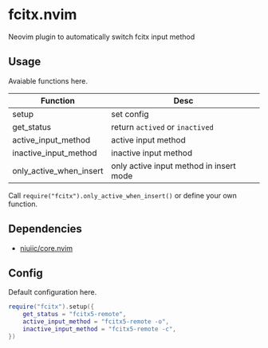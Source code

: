 # fcitx.nvim

Neovim plugin to automatically switch fcitx input method

## Usage

Avaiable functions here.

| Function                | Desc                                    |
| ----------------------- | --------------------------------------- |
| setup                   | set config                              |
| get_status              | return `actived` or `inactived`         |
| active_input_method     | active input method                     |
| inactive_input_method   | inactive input method                   |
| only_active_when_insert | only active input method in insert mode |

Call `require("fcitx").only_active_when_insert()` or define your own function.

## Dependencies

- [niuiic/core.nvim](https://github.com/niuiic/core.nvim)

## Config

Default configuration here.

```lua
require("fcitx").setup({
	get_status = "fcitx5-remote",
	active_input_method = "fcitx5-remote -o",
	inactive_input_method = "fcitx5-remote -c",
})
```

